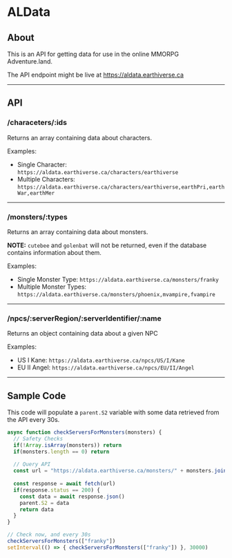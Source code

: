 # ALData

## About

This is an API for getting data for use in the online MMORPG Adventure.land.

The API endpoint might be live at <https://aldata.earthiverse.ca>

***

## API

### /characeters/:ids

Returns an array containing data about characters.

Examples:

* Single Character: `https://aldata.earthiverse.ca/characters/earthiverse`
* Multiple Characters: `https://aldata.earthiverse.ca/characters/earthiverse,earthPri,earthWar,earthMer`

***

### /monsters/:types

Returns an array containing data about monsters.

**NOTE:** `cutebee` and `golenbat` will not be returned, even if the database contains information about them.

Examples:

* Single Monster Type: `https://aldata.earthiverse.ca/monsters/franky`
* Multiple Monster Types: `https://aldata.earthiverse.ca/monsters/phoenix,mvampire,fvampire`

***

### /npcs/:serverRegion/:serverIdentifier/:name

Returns an object containing data about a given NPC

Examples:

* US I Kane: `https://aldata.earthiverse.ca/npcs/US/I/Kane`
* EU II Angel: `https://aldata.earthiverse.ca/npcs/EU/II/Angel`

***

## Sample Code

This code will populate a `parent.S2` variable with some data retrieved from the API every 30s.

```javascript
async function checkServersForMonsters(monsters) {
  // Safety Checks
  if(!Array.isArray(monsters)) return
  if(monsters.length == 0) return
 
  // Query API
  const url = "https://aldata.earthiverse.ca/monsters/" + monsters.join(",")
 
  const response = await fetch(url)
  if(response.status == 200) {
    const data = await response.json()
    parent.S2 = data
    return data
  }
}

// Check now, and every 30s
checkServersForMonsters(["franky"])
setInterval(() => { checkServersForMonsters(["franky"]) }, 30000)
```
